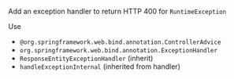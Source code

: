 Add an exception handler to return HTTP 400 for `RuntimeException`

Use 
- `@org.springframework.web.bind.annotation.ControllerAdvice`
- `org.springframework.web.bind.annotation.ExceptionHandler`
- `ResponseEntityExceptionHandler` (inherit)
- `handleExceptionInternal` (inherited from handler)